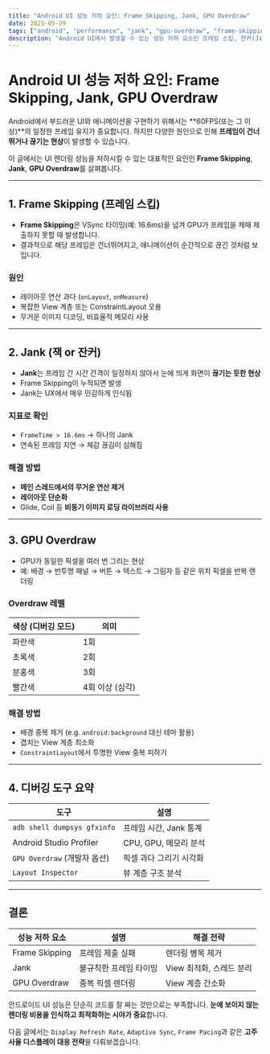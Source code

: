 ```yaml
---
title: "Android UI 성능 저하 요인: Frame Skipping, Jank, GPU Overdraw"
date: 2025-05-29
tags: ["android", "performance", "jank", "gpu-overdraw", "frame-skipping"]
description: "Android UI에서 발생할 수 있는 성능 저하 요소인 프레임 스킵, 잔커(Jank), GPU 오버드로우(Overdraw)에 대해 개념과 원인, 해결 방법을 소개합니다."
---
```


# Android UI 성능 저하 요인: Frame Skipping, Jank, GPU Overdraw

Android에서 부드러운 UI와 애니메이션을 구현하기 위해서는 **60FPS(또는 그 이상)**의 일정한 프레임 유지가 중요합니다. 하지만 다양한 원인으로 인해 **프레임이 건너뛰거나 끊기는 현상**이 발생할 수 있습니다.

이 글에서는 UI 렌더링 성능을 저하시킬 수 있는 대표적인 요인인 **Frame Skipping**, **Jank**, **GPU Overdraw**를 살펴봅니다.

---

## 1. Frame Skipping (프레임 스킵)

- **Frame Skipping**은 VSync 타이밍(예: 16.6ms)을 넘겨 GPU가 프레임을 제때 제출하지 못할 때 발생합니다.
- 결과적으로 해당 프레임은 건너뛰어지고, 애니메이션이 순간적으로 끊긴 것처럼 보입니다.

### 원인

- 레이아웃 연산 과다 (`onLayout`, `onMeasure`)
- 복잡한 View 계층 또는 ConstraintLayout 오용
- 무거운 이미지 디코딩, 비효율적 메모리 사용

---

## 2. Jank (잭 or 잔커)

- **Jank**는 프레임 간 시간 간격이 일정하지 않아서 눈에 띄게 화면이 **끊기는 듯한 현상**
- Frame Skipping이 누적되면 발생
- Jank는 UX에서 매우 민감하게 인식됨

### 지표로 확인

- `FrameTime > 16.6ms` → 하나의 Jank
- 연속된 프레임 지연 → 체감 끊김이 심해짐

### 해결 방법

- **메인 스레드에서의 무거운 연산 제거**
- **레이아웃 단순화**
- Glide, Coil 등 **비동기 이미지 로딩 라이브러리 사용**

---

## 3. GPU Overdraw

- GPU가 동일한 픽셀을 여러 번 그리는 현상
- 예: 배경 → 반투명 패널 → 버튼 → 텍스트 → 그림자 등 같은 위치 픽셀을 반복 렌더링

### Overdraw 레벨

| 색상 (디버깅 모드) | 의미 |
|--------------------|------|
| 파란색 | 1회 |
| 초록색 | 2회 |
| 분홍색 | 3회 |
| 빨간색 | 4회 이상 (심각) |

### 해결 방법

- 배경 중복 제거 (e.g. `android:background` 대신 테마 활용)
- 겹치는 View 계층 최소화
- `ConstraintLayout`에서 투명한 View 중복 피하기

---

## 4. 디버깅 도구 요약

| 도구 | 설명 |
|------|------|
| `adb shell dumpsys gfxinfo` | 프레임 시간, Jank 통계 |
| Android Studio Profiler | CPU, GPU, 메모리 분석 |
| `GPU Overdraw` (개발자 옵션) | 픽셀 과다 그리기 시각화 |
| `Layout Inspector` | 뷰 계층 구조 분석 |

---

## 결론

| 성능 저하 요소 | 설명 | 해결 전략 |
|----------------|------|------------|
| Frame Skipping | 프레임 제출 실패 | 렌더링 병목 제거 |
| Jank | 불규칙한 프레임 타이밍 | View 최적화, 스레드 분리 |
| GPU Overdraw | 중복 픽셀 렌더링 | View 계층 간소화 |

안드로이드 UI 성능은 단순히 코드를 잘 짜는 것만으로는 부족합니다. **눈에 보이지 않는 렌더링 비용을 인식하고 최적화하는 시야가 중요**합니다.

다음 글에서는 `Display Refresh Rate`, `Adaptive Sync`, `Frame Pacing`과 같은 **고주사율 디스플레이 대응 전략**을 다뤄보겠습니다.
